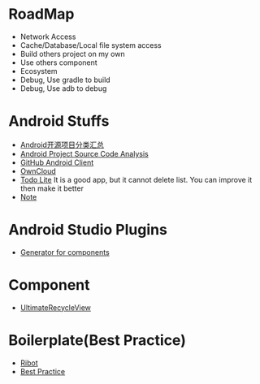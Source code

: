 # RoadMap

 - Network Access
 - Cache/Database/Local file system access
 - Build others project on my own
 - Use others component
 - Ecosystem
  - Debug, Use gradle to build
  - Debug, Use adb to debug

# Android Stuffs

- [Android开源项目分类汇总](https://github.com/Trinea/android-open-project)
- [Android Project Source Code Analysis](https://github.com/android-cn/android-open-project-analysis)
- [GitHub Android Client](https://github.com/forkhubs/android)
- [OwnCloud](https://github.com/owncloud/android)
- [Todo Lite](https://github.com/couchbaselabs/ToDoLite-Android)
  It is a good app, but it cannot delete list. You can improve it then make it better
- [Note](https://github.com/spacecowboy/NotePad)


# Android Studio Plugins
 - [Generator for components](https://github.com/avast/android-butterknife-zelezny)
 
# Component
 - [UltimateRecycleView](https://github.com/cymcsg/UltimateRecyclerView)

# Boilerplate(Best Practice)
 - [Ribot](https://github.com/ribot/android-boilerplate)
 - [Best Practice](https://github.com/futurice/android-best-practices)
